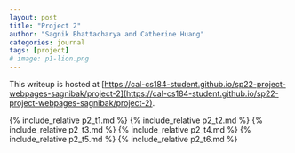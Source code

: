 ```yaml
---
layout: post
title: "Project 2"
author: "Sagnik Bhattacharya and Catherine Huang"
categories: journal
tags: [project]
# image: p1-lion.png
---
```


This writeup is hosted at [https://cal-cs184-student.github.io/sp22-project-webpages-sagnibak/project-2](https://cal-cs184-student.github.io/sp22-project-webpages-sagnibak/project-2).

{% include_relative p2_t1.md %}
{% include_relative p2_t2.md %}
{% include_relative p2_t3.md %}
{% include_relative p2_t4.md %}
{% include_relative p2_t5.md %}
{% include_relative p2_t6.md %}
